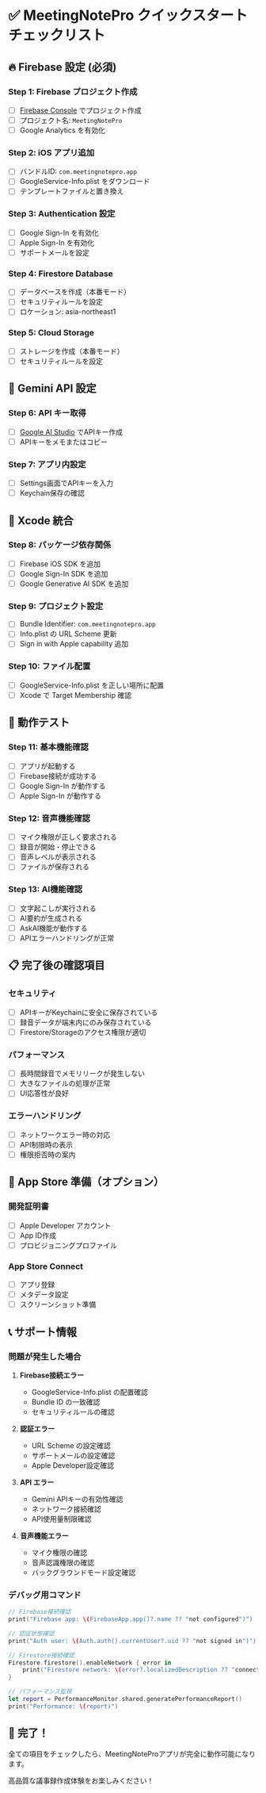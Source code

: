# ✅ MeetingNotePro クイックスタート チェックリスト

## 🔥 Firebase 設定 (必須)

### Step 1: Firebase プロジェクト作成
- [ ] [Firebase Console](https://console.firebase.google.com/) でプロジェクト作成
- [ ] プロジェクト名: `MeetingNotePro`
- [ ] Google Analytics を有効化

### Step 2: iOS アプリ追加
- [ ] バンドルID: `com.meetingnotepro.app`
- [ ] GoogleService-Info.plist をダウンロード
- [ ] テンプレートファイルと置き換え

### Step 3: Authentication 設定
- [ ] Google Sign-In を有効化
- [ ] Apple Sign-In を有効化
- [ ] サポートメールを設定

### Step 4: Firestore Database
- [ ] データベースを作成（本番モード）
- [ ] セキュリティルールを設定
- [ ] ロケーション: asia-northeast1

### Step 5: Cloud Storage
- [ ] ストレージを作成（本番モード）
- [ ] セキュリティルールを設定

## 🤖 Gemini API 設定

### Step 6: API キー取得
- [ ] [Google AI Studio](https://aistudio.google.com/) でAPIキー作成
- [ ] APIキーをメモまたはコピー

### Step 7: アプリ内設定
- [ ] Settings画面でAPIキーを入力
- [ ] Keychain保存の確認

## 📱 Xcode 統合

### Step 8: パッケージ依存関係
- [ ] Firebase iOS SDK を追加
- [ ] Google Sign-In SDK を追加
- [ ] Google Generative AI SDK を追加

### Step 9: プロジェクト設定
- [ ] Bundle Identifier: `com.meetingnotepro.app`
- [ ] Info.plist の URL Scheme 更新
- [ ] Sign in with Apple capability 追加

### Step 10: ファイル配置
- [ ] GoogleService-Info.plist を正しい場所に配置
- [ ] Xcode で Target Membership 確認

## 🧪 動作テスト

### Step 11: 基本機能確認
- [ ] アプリが起動する
- [ ] Firebase接続が成功する
- [ ] Google Sign-In が動作する
- [ ] Apple Sign-In が動作する

### Step 12: 音声機能確認
- [ ] マイク権限が正しく要求される
- [ ] 録音が開始・停止できる
- [ ] 音声レベルが表示される
- [ ] ファイルが保存される

### Step 13: AI機能確認
- [ ] 文字起こしが実行される
- [ ] AI要約が生成される
- [ ] AskAI機能が動作する
- [ ] APIエラーハンドリングが正常

## 📋 完了後の確認項目

### セキュリティ
- [ ] APIキーがKeychainに安全に保存されている
- [ ] 録音データが端末内にのみ保存されている
- [ ] Firestore/Storageのアクセス権限が適切

### パフォーマンス
- [ ] 長時間録音でメモリリークが発生しない
- [ ] 大きなファイルの処理が正常
- [ ] UI応答性が良好

### エラーハンドリング
- [ ] ネットワークエラー時の対応
- [ ] API制限時の表示
- [ ] 権限拒否時の案内

## 🚀 App Store 準備（オプション）

### 開発証明書
- [ ] Apple Developer アカウント
- [ ] App ID作成
- [ ] プロビジョニングプロファイル

### App Store Connect
- [ ] アプリ登録
- [ ] メタデータ設定
- [ ] スクリーンショット準備

## 📞 サポート情報

### 問題が発生した場合

1. **Firebase接続エラー**
   - GoogleService-Info.plist の配置確認
   - Bundle ID の一致確認
   - セキュリティルールの確認

2. **認証エラー**
   - URL Scheme の設定確認
   - サポートメールの設定確認
   - Apple Developer設定確認

3. **API エラー**
   - Gemini APIキーの有効性確認
   - ネットワーク接続確認
   - API使用量制限確認

4. **音声機能エラー**
   - マイク権限の確認
   - 音声認識権限の確認
   - バックグラウンドモード設定確認

### デバッグ用コマンド

```swift
// Firebase接続確認
print("Firebase app: \(FirebaseApp.app()?.name ?? "not configured")")

// 認証状態確認
print("Auth user: \(Auth.auth().currentUser?.uid ?? "not signed in")")

// Firestore接続確認
Firestore.firestore().enableNetwork { error in
    print("Firestore network: \(error?.localizedDescription ?? "connected")")
}

// パフォーマンス監視
let report = PerformanceMonitor.shared.generatePerformanceReport()
print("Performance: \(report)")
```

## 🎉 完了！

全ての項目をチェックしたら、MeetingNoteProアプリが完全に動作可能になります。

高品質な議事録作成体験をお楽しみください！